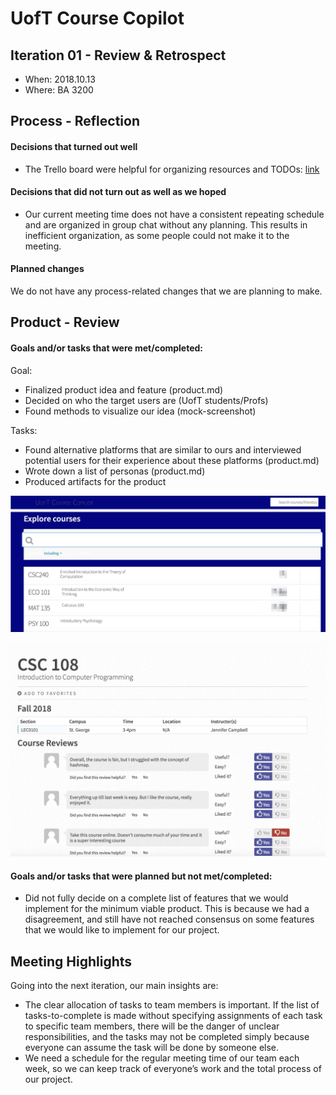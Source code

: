 # UofT Course Copilot

<!--
 > _Note:_ This document is meant to be written during (or shortly after) your review meeting, which should happen fairly close to the due date.      
 >      
 > _Suggestion:_ Have your review meeting a day or two before the due date. This way you will have some time to go over (and edit) this document, and all team members should have a chance to make their contribution.
-->

## Iteration 01 - Review & Retrospect

 * When: 2018.10.13
 * Where: BA 3200

## Process - Reflection

#### Decisions that turned out well

* The Trello board were helpful for organizing resources and TODOs: [link](https://trello.com/b/fVMJtc2k/csc301-project)

<!--
* We have interviewed fellow students, and they reacted positively to the idea of our platform, and have said they will use it when it’s online.
* The interviewed students also liked the idea of a free service instead of a paid membership.
-->

<!--
List process-related (i.e. team organization) decisions that, in retrospect, turned out to be successful.

 * 2 - 4 decisions.
 * Ordered from most to least important.
 * Explain why (i.e. give a supporting argument) you consider a decision to be successful.
 * Feel free to refer/link to process artifact(s).
-->

#### Decisions that did not turn out as well as we hoped

* Our current meeting time does not have a consistent repeating schedule and are organized in group chat without any planning. This results in inefficient organization, as some people could not make it to the meeting.


<!--
* After reviewing our design details, we have decided that the custom algorithms for course rating may not be viable to implement for MVP, since it doesn’t change the demo experience too much, and might cost the team too much time in development.
* We decide not to add advertisement to our project since it’s not relevant to our MVP either.
-->

<!--
List process-related (i.e. team organization) decisions that, in retrospect, were not as successful as you thought they would be.

 * 2 - 4 decisions.
 * Ordered from most to least important.
 * Feel free to refer/link to process artifact(s).
-->

#### Planned changes

We do not have any process-related changes that we are planning to make.

<!--
List any process-related changes you are planning to make (if there are any)

 * Ordered from most to least important.
 * Explain why you are making a change.
-->

## Product - Review

#### Goals and/or tasks that were met/completed:

Goal:
* Finalized product idea and feature  (product.md)
* Decided on who the target users are (UofT students/Profs)
 * Found methods to visualize our idea (mock-screenshot)

Tasks:
* Found alternative platforms that are similar to ours and interviewed potential users for their experience about these platforms (product.md)
* Wrote down a list of personas (product.md)
* Produced artifacts for the product

![Mock Screenshot 1](mock-screenshot-1.jpg)

![Mock Screenshot 2](mock-screenshot-2.png)

<!--
 * From most to least important.
 * Refer/link to artifact(s) that show that a goal/task was met/completed.
 * If a goal/task was not part of the original iteration plan, please mention it.
-->

#### Goals and/or tasks that were planned but not met/completed:

* Did not fully decide on a complete list of features that we would implement for the minimum viable product. This is because we had a disagreement, and still have not reached consensus on some features that we would like to implement for our project.

<!--
 * From most to least important.
 * For each goal/task, explain why it was not met/completed.      
   e.g. Did you change your mind, or did you just not get to it yet?
-->

## Meeting Highlights

Going into the next iteration, our main insights are:
* The clear allocation of tasks to team members is important. If the list of tasks-to-complete is made without specifying assignments of each task to specific team members, there will be the danger of unclear responsibilities, and the tasks may not be completed simply because everyone can assume the task will be done by someone else.
* We need a schedule for the regular meeting time of our team each week, so we can  keep track of everyone’s work and the total process of our project.

<!--
 * 2 - 4 items
 * Short (no more than one short paragraph per item)
 * High-level concepts that should guide your work for the next iteration.
 * These concepts should help you decide on where to focus your efforts.
 * Can be related to product and/or process.
-->
